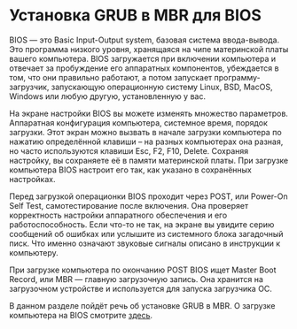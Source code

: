 # Установка GRUB в MBR для BIOS

BIOS — это Basic Input-Output system, базовая система ввода-вывода. Это программа низкого уровня, хранящаяся на чипе материнской платы вашего компьютера. BIOS загружается при включении компьютера и отвечает за пробуждение его аппаратных компонентов, убеждается в том, что они правильно работают, а потом запускает программу-загрузчик, запускающую операционную систему Linux, BSD, MacOS, Windows или любую другую, установленную у вас.

На экране настройки BIOS вы можете изменять множество параметров. Аппаратная конфигурация компьютера, системное время, порядок загрузки. Этот экран можно вызвать в начале загрузки компьютера по нажатию определённой клавиши – на разных компьютерах она разная, но часто используются клавиши Esc, F2, F10, Delete. Сохраняя настройку, вы сохраняете её в памяти материнской платы. При загрузке компьютера BIOS настроит его так, как указано в сохранённых настройках.

Перед загрузкой операционки BIOS проходит через POST, или Power-On Self Test, самотестирование после включения. Она проверяет корректность настройки аппаратного обеспечения и его работоспособность. Если что-то не так, на экране вы увидите серию сообщений об ошибках или услышите из системного блока загадочный писк. Что именно означают звуковые сигналы описано в инструкции к компьютеру.

При загрузке компьютера по окончанию POST BIOS ищет Master Boot Record, или MBR — главную загрузочную запись. Она хранится на загрузочном устройстве и используется для запуска загрузчика ОС.

В данном разделе пойдёт речь об установке GRUB в MBR. О загрузке компьютера на BIOS смотрите [здесь](boot/mbr).
